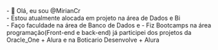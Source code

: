 
<div id="header" > 
- 👋 Olá, eu sou @MirianCr<br>
- Estou atualmente alocada em projeto na área de Dados e Bi   <br>
- Faço faculdade na área de Banco de Dados e 
- Fiz Bootcamps na área programação(Front-end e back-end) já participei dos projetos da Oracle_One + Alura e na Boticario Desenvolve + Alura
</div>










<!---
MirianCr/MirianCr is a ✨ special ✨ repository because its `README.md` (this file) appears on your GitHub profile.
You can click the Preview link to take a look at your changes.
--->

